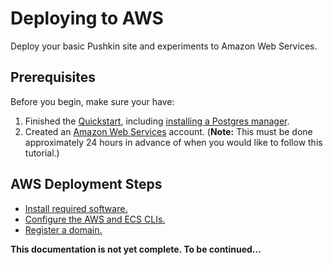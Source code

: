 # Deploying to AWS

Deploy your basic Pushkin site and experiments to Amazon Web Services.

## Prerequisites

Before you begin, make sure your have:
 
1. Finished the [Quickstart](../quickstart/README.md), including [installing a Postgres manager](../quickstart/README.md##viewing-your-database-with-a-postgres-manager). 
2. Created an [Amazon Web Services](https://aws.amazon.com/free/?all-free-tier.sort-by=item.additionalFields.SortRank&all-free-tier.sort-order=asc) account. (**Note:** This must be done approximately 24 hours in advance of when you would like to follow this tutorial.) 

## AWS Deployment Steps

* [Install required software.](./install-required-software.md)
* [Configure the AWS and ECS CLIs.](./configure-aws-and-ecs-clis.md)
* [Register a domain.](./domain-registration.md)


**This documentation is not yet complete. To be continued...**



<!---
1. \[Create a DockerHub account\] \([https://id.docker.com](https://id.docker.com)\) if you haven't already. Then tell Pushkin what your DockerHub ID is by running:

```bash
$ pushkin setDockerHub
```

You can change your ID at any point by re-running this command.
--->




